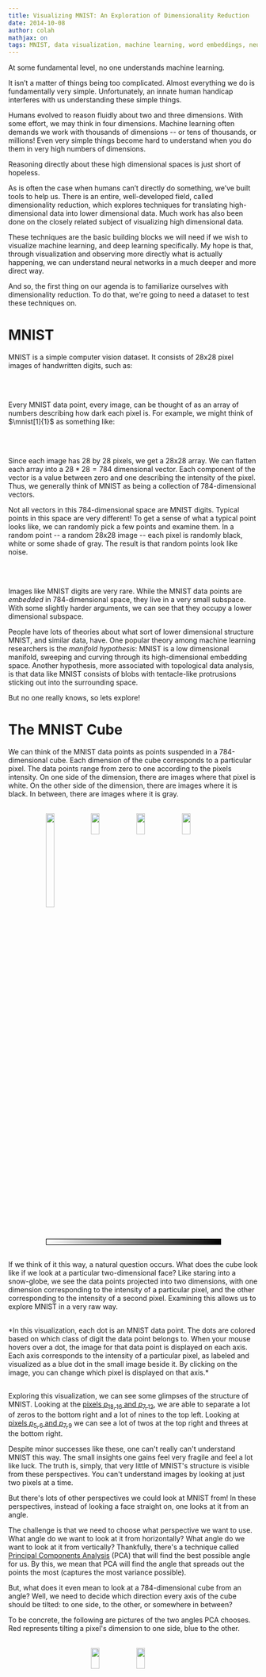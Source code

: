```yaml
---
title: Visualizing MNIST: An Exploration of Dimensionality Reduction
date: 2014-10-08
author: colah
mathjax: on
tags: MNIST, data visualization, machine learning, word embeddings, neural networks, deep learning
---
```



<script src="js/foreign/d3.v3.min.js" charset="utf-8"></script>
<script src="js/foreign/jquery-1.7.0.min.js" charset="utf-8"></script>
<script src="js/foreign/jquery-ui.min.js" charset="utf-8"></script>
<script src="http://threejs.org/build/three.min.js"></script>
<script src="js/foreign/TrackballControls.js"></script>
<link rel="stylesheet" href="https://ajax.googleapis.com/ajax/libs/jqueryui/1.10.3/themes/smoothness/jquery-ui.min.css">
<script src="js/BasicVis.js" type="text/javascript"></script>
<script src="js/MnistVis.js" type="text/javascript"></script>
<script src="js/data/MNIST.js" type="text/javascript"></script>
<script src="js/data/mnist_pca.js" type="text/javascript"></script>
<script src="js/data/MNIST-SNE-good.js"></script>
<!-- <script src="./data/WordEmbed-Vecs.js" type="text/javascript"></script> -->
<!--  <script src="./data/WordEmbed-Meta.js" type="text/javascript"></script> -->

<script type="text/x-mathjax-config">
MathJax.Hub.Register.StartupHook("TeX Jax Ready",function () {
  var TEX = MathJax.InputJax.TeX,
      MML = MathJax.ElementJax.mml;
  var CheckDimen = function (dimen) {
    if (dimen === "" ||
        dimen.match(/^\s*([-+]?(\.\d+|\d+(\.\d*)?))\s*(pt|em|ex|mu|px|mm|cm|in|pc)\s*$/))
            return dimen.replace(/ /g,"");
    TEX.Error("Bad dimension for image: "+dimen);
  };
  TEX.Definitions.macros.img = "myImage";
  TEX.Parse.Augment({
    myImage: function (name) {
      var src = this.GetArgument(name),
          valign = CheckDimen(this.GetArgument(name)),
          width  = CheckDimen(this.GetArgument(name)),
          height = CheckDimen(this.GetArgument(name));
      var def = {src:src};
      if (valign) {def.valign = valign}
      if (width)  {def.width  = width}
      if (valign) {def.height = height}
      this.Push(this.mmlToken(MML.mglyph().With(def)));
    }
  });
});
</script>
<style>

  .hover_show {
    opacity: 0.0;
  }
  .hover_show:hover {
    opacity: 0.4;
  }

  .highlight {
    opacity: 0.8;
  }
  .highlight:hover {
    opacity: 1.0;
  }

  .figure {
    width: 100%;
    margin-top: 30px;
    margin-bottom: 20px;
  }

</style>

<script type="math/tex">\newcommand{mnist}[2][A]{\img{img/mnist/#1-#2.png}{-0.15em}{1em}{1em}}</script>


<script type="text/javascript">
function mult_img_display (div, data) {
  var N = 7;
  div.style('width', '100%');
  var W = parseInt(div.style('width'));
  div.style('height', W/N);
  div.style('position', 'relative');
  for (var n = 0; n < 4; n++) {
    var div2 = div.append('div')
      .style('position', 'absolute')
      .style('left', (n+(N-4)/2)*W/N);
    //  .style('position', 'absolute')
    //  .left(n*W/5);
    var img_display = new BasicVis.ImgDisplay(div2)
      .shape([28,28])
      .imgs(data)
      .show(n);
    img_display.canvas
      .style('border', '2px solid #000000')
      .style('width', W/N*0.85);
  }
}

var mnist_tooltip = new BasicVis.ImgTooltip();
mnist_tooltip.img_display.shape([28,28]);
mnist_tooltip.img_display.imgs(mnist_xs);
setTimeout(function() {mnist_tooltip.hide();}, 3000);
</script>

At some fundamental level, no one understands machine learning.

It isn’t a matter of things being too complicated.
Almost everything we do is fundamentally very simple.
Unfortunately, an innate human handicap interferes with us understanding these simple things.

Humans evolved to reason fluidly about two and three dimensions. With some effort, we may think in four dimensions.
Machine learning often demands we work with thousands  of dimensions -- or tens of thousands, or millions!
Even very simple things become hard to understand when you do them in very high numbers of dimensions.

Reasoning directly about these high dimensional spaces is just short of hopeless.

As is often the case when humans can’t directly do something, we’ve built tools to help us.
There is an entire, well-developed field, called dimensionality reduction, which explores techniques for translating high-dimensional data into lower dimensional data.
Much work has also been done on the closely related subject of visualizing high dimensional data.

These techniques are the basic building blocks we will need if we wish to visualize machine learning, and deep learning specifically.
My hope is that, through visualization and observing more directly what is actually happening, we can understand neural networks in a much deeper and more direct way.

And so, the first thing on our agenda is to familiarize ourselves with dimensionality reduction.
To do that, we're going to need a dataset to test these techniques on.


MNIST
======

MNIST is a simple computer vision dataset.
It consists of 28x28 pixel images of handwritten digits, such as:

<br>
<div id="mnist_image_examples"> </div>
<script type="text/javascript">
(function () {
  var div = d3.select("#mnist_image_examples");
  mult_img_display(div, mnist_xs)
})()
</script>
<br>

Every MNIST data point, every image, can be thought of as an array of numbers describing how dark each pixel is.
For example, we might think of $\mnist[1]{1}$ as something like:

<br>
<script type="math/tex; mode=display">
\bbox[5px,border:2px solid black]{\img{img/mnist/1-1.png}{-5.6em}{12em}{12em}}
 ~~ \simeq
\left[ {\scriptscriptstyle \begin{array}{cccccccccccccccccccccccccccc}
0 & 0 & 0 & 0 & 0 & 0 & 0 & 0 & 0 & 0 & 0 & 0 & 0 & 0 \\
0 & 0 & 0 & 0 & 0 & 0 & 0 & 0 & 0 & 0 & 0 & 0 & 0 & 0 \\
0 & 0 & 0 & 0 & 0 & 0 & \bbox[#A0A0A0,1pt]{.6} & \bbox[#909090,1pt]{.8} & 0 & 0 & 0 & 0 & 0 & 0 \\
0 & 0 & 0 & 0 & 0 & 0 & \bbox[#959595,1pt]{.7} & \bbox[#808080,1pt]{1} & 0 & 0 & 0 & 0 & 0 & 0 \\
0 & 0 & 0 & 0 & 0 & 0 & \bbox[#959595,1pt]{.7} & \bbox[#808080,1pt]{1} & 0 & 0 & 0 & 0 & 0 & 0 \\
0 & 0 & 0 & 0 & 0 & 0 & \bbox[#A5A5A5,1pt]{.5} & \bbox[#808080,1pt]{1} & \bbox[#B0B0B0,1pt]{.4} & 0 & 0 & 0 & 0 & 0 \\
0 & 0 & 0 & 0 & 0 & 0 & 0 & \bbox[#808080,1pt]{1} & \bbox[#B0B0B0,1pt]{.4} & 0 & 0 & 0 & 0 & 0 \\
0 & 0 & 0 & 0 & 0 & 0 & 0 & \bbox[#808080,1pt]{1} & \bbox[#B0B0B0,1pt]{.4} & 0 & 0 & 0 & 0 & 0 \\
0 & 0 & 0 & 0 & 0 & 0 & 0 & \bbox[#808080,1pt]{1} & \bbox[#959595,1pt]{.7} & 0 & 0 & 0 & 0 & 0 \\
0 & 0 & 0 & 0 & 0 & 0 & 0 & \bbox[#808080,1pt]{1} & \bbox[#808080,1pt]{1} & 0 & 0 & 0 & 0 & 0 \\
0 & 0 & 0 & 0 & 0 & 0 & 0 & \bbox[#858585,1pt]{.9} & \bbox[#808080,1pt]{1} & \bbox[#E0E0E0,1pt]{.1} & 0 & 0 & 0 & 0 \\
0 & 0 & 0 & 0 & 0 & 0 & 0 & \bbox[#C0C0C0,1pt]{.3} & \bbox[#808080,1pt]{1} & \bbox[#E0E0E0,1pt]{.1} & 0 & 0 & 0 & 0 \\
0 & 0 & 0 & 0 & 0 & 0 & 0 & 0 & 0 & 0 & 0 & 0 & 0 & 0 \\
0 & 0 & 0 & 0 & 0 & 0 & 0 & 0 & 0 & 0 & 0 & 0 & 0 & 0 \\
\end{array} } \right]
</script>
<br>

Since each image has 28 by 28 pixels, we get a 28x28 array.
We can flatten each array into a $28*28 = 784$ dimensional vector.
Each component of the vector is a value between zero and one describing the intensity of the pixel.
Thus, we generally think of MNIST as being a collection of 784-dimensional vectors.

Not all vectors in this 784-dimensional space are MNIST digits.
Typical points in this space are very different!
To get a sense of what a typical point looks like, we can randomly pick a few points and examine them.
In a random point -- a random 28x28 image -- each pixel is randomly black, white or some shade of gray.
The result is that random points look like noise.

<br>
<div id="random_image_examples"> </div>
<script type="text/javascript">
(function () {
  var div = d3.select("#random_image_examples");
  var data = new Float32Array(784*10);
  for (var n = 0; n < data.length; n++) {
    data[n] = Math.random();
  }
  mult_img_display(div, data)
})()
</script>
<br>

Images like MNIST digits are very rare.
While the MNIST data points are *embedded* in 784-dimensional space, they live in a very small subspace.
With some slightly harder arguments, we can see that they occupy a lower dimensional subspace.

People have lots of theories about what sort of lower dimensional structure MNIST, and similar data, have.
One popular theory among machine learning researchers is the *manifold hypothesis*: MNIST is a low dimensional manifold, sweeping and curving through its high-dimensional embedding space.
Another hypothesis, more associated with topological data analysis, is that data like MNIST consists of blobs with tentacle-like protrusions sticking out into the surrounding space.

But no one really knows, so lets explore!

The MNIST Cube
===============

We can think of the MNIST data points as points suspended in a 784-dimensional cube.
Each dimension of the cube corresponds to a particular pixel.
The data points range from zero to one according to the pixels intensity.
On one side of the dimension, there are images where that pixel is white.
On the other side of the dimension, there are images where it is black.
In between, there are images where it is gray.

<br>
<div style = "width:70%; position: relative; margin: 0 auto;">
<img src="./img/mnist_pca/MNIST-p1815-1.png" style="width: 22%; left:0%;">
<img src="./img/mnist_pca/MNIST-p1815-2.png" style="position: absolute; width: 22%; left:26%;">
<img src="./img/mnist_pca/MNIST-p1815-3.png" style="position: absolute; width: 22%; left:52%;">
<img src="./img/mnist_pca/MNIST-p1815-4.png" style="position: absolute; width: 22%; left:78%;">
<br>
<div style="border: 1px solid rgb(0, 0, 0); width: 100%; height: 10.4166666666667px; background: linear-gradient(to right, white, black);"></div>
</div>
<br>

If we think of it this way, a natural question occurs.
What does the cube look like if we look at a particular two-dimensional face?
Like staring into a snow-globe, we see the data points projected into two dimensions, with one dimension corresponding to the intensity of a particular pixel, and the other corresponding to the intensity of a second pixel.
Examining this allows us to explore MNIST in a very raw way.

<br>
*In this visualization, each dot is an MNIST data point. The dots are colored based on which class of digit the data point belongs to. When your mouse hovers over a dot, the image for that data point is displayed on each axis. Each axis corresponds to the intensity of a particular pixel, as labeled and visualized as a blue dot in the small image beside it. By clicking on the image, you can change which pixel is displayed on that axis.*

<div id="raw_mnist" class="figure"> </div>
<script type="text/javascript">
  var raw_mnist = null;
  function raw_mnist_show(a,b) {
    raw_mnist.x.pixel_selector.value(a);
    raw_mnist.y.pixel_selector.value(b);
  }
  setTimeout(function(){
    raw_mnist = new RawExploreMNIST("#raw_mnist");
    raw_mnist.x.pixel_selector.value([7,13]);
    raw_mnist.y.pixel_selector.value([18,16]);
    raw_mnist.bindToWindowResize();
  }, 500);
</script>

Exploring this visualization, we can see some glimpses of the structure of MNIST.
Looking at the <a href="#raw_mnist" onclick="raw_mnist_show([7,13], [18,16])">pixels $p_{18,16}$ and $p_{7,12}$</a>, we are able to separate a lot of zeros to the bottom right and a lot of nines to the top left.
Looking at <a href="#raw_mnist" onclick="raw_mnist_show([5,7], [7,10])">pixels $p_{5,6}$ and $p_{7,9}$</a> we can see a lot of twos at the top right and threes at the bottom right.

Despite minor successes like these, one can't really can't understand MNIST this way.
The small insights one gains feel very fragile and feel a lot like luck.
The truth is, simply, that very little of MNIST's structure is visible from these perspectives.
You can't understand images by looking at just two pixels at a time.

But there's lots of other perspectives we could look at MNIST from!
In these perspectives, instead of looking a face straight on, one looks at it from an angle.

The challenge is that we need to choose what perspective we want to use.
What angle do we want to look at it from horizontally?
What angle do we want to look at it from vertically?
Thankfully, there's a technique called [Principal Components Analysis] (PCA) that will find the best possible angle for us.
By this, we mean that PCA will find the angle that spreads out the points the most (captures the most variance possible).

[Principal Components Analysis]: http://en.wikipedia.org/wiki/Principal_component_analysis

But, what does it even mean to look at a 784-dimensional cube from an angle? Well, we need to decide which direction every axis of the cube should be tilted: to one side, to the other, or somewhere in between?

To be concrete, the following are pictures of the two angles PCA chooses. Red represents tilting a pixel's dimension to one side, blue to the other.

<br>
<div style = "width:70%; position: relative; margin: 0 auto;">
<img src="./img/mnist_pca/MNIST-PCA1-1.png" style="width: 22%; left:0%; visibility: hidden;">
<img src="./img/mnist_pca/MNIST-PCA1.png" style="position: absolute; width: 22%; left:26%;">
<img src="./img/mnist_pca/MNIST-PCA2.png" style="position: absolute; width: 22%; left:52%;">
</div>
<br>

If an MNIST digit primarily highlights red, it ends up on one side. If it highlights blue, it ends up on a different side. The first angle -- the "first principal component" -- will be our horizontal angle, pushing ones (which highlight lots of red and little blue) to the left and zeros (which highlight lots or blue and little red) to the right.

<br>
<div style = "width:70%; position: relative; margin: 0 auto;">
<img src="./img/mnist_pca/MNIST-PCA1-1.png" style="width: 22%; left:0%;">
<img src="./img/mnist_pca/MNIST-PCA1-2.png" style="position: absolute; width: 22%; left:26%;">
<img src="./img/mnist_pca/MNIST-PCA1-3.png" style="position: absolute; width: 22%; left:52%;">
<img src="./img/mnist_pca/MNIST-PCA1-4.png" style="position: absolute; width: 22%; left:78%;">
<br>
<div style="border: 1px solid rgb(0, 0, 0); width: 100%; height: 10.4166666666667px; background: linear-gradient(to right, red, #E3E3E3, blue);"></div>
</div>
<br>

<!-- <br>
<div style = "width:70%; position: relative; margin: 0 auto;">
<img src="./img/mnist_pca/MNIST-PCA2-1.png" style="width: 22%; left:0%;">
<img src="./img/mnist_pca/MNIST-PCA2-2.png" style="position: absolute; width: 22%; left:26%;">
<img src="./img/mnist_pca/MNIST-PCA2-3.png" style="position: absolute; width: 22%; left:52%;">
<img src="./img/mnist_pca/MNIST-PCA2-4.png" style="position: absolute; width: 22%; left:78%;">
</div>
<br> -->

Now that we know what the best horizontal and vertical angle are, we can try to look at the cube from that perspective.

<br>

*This visualization is much like the one above, but now the axes are fixed to displaying the first and second 'principal components,' basically angles of looking at the data. In the image on each axis, blue and red are used to denote what the 'tilt' is for that pixel. Pixel intensity in blue regions pushes a data point to one side, pixel intensity in red regions pushes us to the other.*

<div id="pca_mnist" class="figure" style="margin-bottom:0px;"> </div>
<div class="caption" style="margin-bottom:10px;">**Visualizing MNIST with PCA**</div>
<script type="text/javascript">
  var raw_mnist = null;
  mnist_pca.W1 = mnist_pca.W.subarray(0, 784);
  mnist_pca.W2 = mnist_pca.W.subarray(784, 2*784);
  var mnist_pca_plot;
  setTimeout(function(){
    mnist_pca_plot = new DirExploreMNIST("#pca_mnist");
    mnist_pca_plot.plot.b0(mnist_pca.W1);
    mnist_pca_plot.plot.b1(mnist_pca.W2);
    mnist_pca_plot.plot.scatter.yrange([-4,6]);
    mnist_pca_plot.plot.scatter.xrange([-2,10]);
    setTimeout(function() {
      for (var i = 0; i < 28; i++) 
      for (var j = 0; j < 28; j++) {
        mnist_pca_plot.x.pixel_display.pixel_values[i][j] = 12*mnist_pca.W1[i+28*(28-j)];
        mnist_pca_plot.y.pixel_display.pixel_values[i][j] = 12*mnist_pca.W2[i+28*(28-j)];
      }
      mnist_pca_plot.x.pixel_display.render();
      mnist_pca_plot.y.pixel_display.render();
    }, 50);
  }, 500);
</script>
<br>

While much better than before, it's still not terribly good.
Unfortunately, even looking at the data from the best angle, MNIST data doesn't line up nicely for us to look at.
It's a non-trivial high-dimensional structure, and these sorts of linear projections just aren't going to cut it.

Thankfully, we have some powerful tools for dealing with datasets which are... uncooperative.

Optimization-Based Dimensionality Reduction
===========================================

What would we consider a success?
What would it mean to have the 'perfect' visualization of MNIST?
What should our goal be?

One really nice property would be if the distances between points in our visualization were the same as the distances between points in the original space.
If that was true, we'd be capturing the global geometry of the data.

Let's be a bit more precise. For any two MNIST data points, $x_i$ and $x_j$, there are two notions of distance between them.
One is the distance between them in the original space[^DistanceType] and one is the distance between them in our visualization.
We will use $d^*_{i,j}$ to denote the distance between $x_i$ and $x_j$ in the original space and $d_{i,j}$ to denote the distance between $x_i$ and $x_j$ in our visualization.
Now we can define a *cost*:

[^DistanceType]: We have a number of options for defining distance between these high-dimensional vectors. For this post, we will use L2 distance, $d(x_i,x_j) = \sqrt{\sum_n (x_{i,n}-x_{j,n})^2}$ &nbsp;

$$C = \sum_{i\neq j} ~(d^{*}_{i,j} - d_{i,j})^2$$

This value describes how *bad* a visualization is.
It basically says: "It's bad for distances to not be the same. In fact, it's quadratically bad."
If it's high, it means that distances are dissimilar to the original space.
If it's small, it means they are similar.
If it is zero, we have a 'perfect' embedding.

That sounds like an optimization problem!
And deep learning researchers know what to do with those!
We pick a random starting point and apply [gradient descent]. [^OptimizationDetails]

[^OptimizationDetails]: We initialize the points' positions by sampling a Gaussian around the origin. Our optimization process isn't standard gradient descent. Instead, we use a variant of momentum gradient descent. Before adding the gradient to the momentum, we normalize the gradient. This reduces the need for hyper-parameter tuning. &nbsp;

[gradient descent]: http://en.wikipedia.org/wiki/Gradient_descent

<br>
<div id="mds_mnist" class="figure" style="width: 60%; margin: 0 auto; margin-bottom: 8px;"> </div>
<div class="caption">**Visualizing MNIST with MDS**</div>
<br>
<script type="text/javascript">
  setTimeout(function(){
    var test = new GraphLayout("#mds_mnist", 35);
    test.scatter.size(3.3);
    var test_wrap = new AnimationWrapper(test);
    test_wrap.button.on("mousemove", function() { mnist_tooltip.hide(); d3.event.stopPropagation();});

    setTimeout(function() {
      test.scatter.xrange([-15,15]);
      test.scatter.yrange([-15,15]);
      mnist_tooltip.bind(test.scatter.points);
      mnist_tooltip.bind_move(test.scatter.s);
      test_wrap.layout();
    }, 50);

    var W = new Worker("js/CostLayout-worker.js");

    test_wrap.bindToWorker(W);

    W.postMessage({cmd: "init", xs: mnist_xs, N: test.sne.length/2, D: 784, cost: "MDS"});
    test_wrap.run   = function(){ W.postMessage({cmd: "run", steps: 700, skip: 2, Kstep: 8.0, Kmu: 0.8})};

  }, 500);
</script>

This technique is called [multidimensional scaling] (or MDS).
If you like, there's a more physical description of what's going on.
First, we randomly position each point on a plane.
Next we connect each pair of points with a spring with the length of the original distance, $d^{*}_{i,j}$.
Then we let the points move freely and allow physics to take its course!

[multidimensional scaling]: http://en.wikipedia.org/wiki/Multidimensional_scaling

We don't reach a cost of zero, of course.
Generally, high-dimensional structures can't be embedded in two dimensions in a way that preserves distances perfectly.
We're demanding the impossible!
But, even though we don't get a perfect answer, we do improve a lot on the original random embedding, and come to a decent visualization.
We can see the different classes begin to separate, especially the ones.

Sammon's Mapping
-----------------

Still, it seems like we should be able to do much better.
Perhaps we should consider different cost functions?
There's a huge space of possibilities.
To start, there's a lot of variations on MDS.
A common theme is cost functions emphasizing *local* structure as more important to maintain than global structure.
A very simple example of this is [Sammon's Mapping], defined by the cost function:

[Sammon's Mapping]: http://en.wikipedia.org/wiki/Sammon_mapping

$$C = \sum_{i\neq j} \frac{(d^{*}_{i,j} - d_{i,j})^2}{d^{*}_{i,j}}$$

In Sammon's mapping, we try harder to preserve the distances between nearby points than between those which are far apart.
If two points are twice as close in the original space as two others, it is twice as important to maintain the distance between them.

<br>
<div id="sammon_mnist" class="figure" style="width: 60%; margin: 0 auto; margin-bottom: 8px;"> </div>
<div class="caption">**Visualizing MNIST with Sammon's Mapping**</div>
<br>
<script type="text/javascript">
  setTimeout(function(){
    var test = new GraphLayout("#sammon_mnist", 35);
    test.scatter.size(3.3);
    var test_wrap = new AnimationWrapper(test);
    test_wrap.button.on("mousemove", function() { mnist_tooltip.hide(); d3.event.stopPropagation();});

    setTimeout(function() {
      test.scatter.xrange([-15,15]);
      test.scatter.yrange([-15,15]);
      mnist_tooltip.bind(test.scatter.points);
      mnist_tooltip.bind_move(test.scatter.s);
      test_wrap.layout();
    }, 50);

    var W = new Worker("js/CostLayout-worker.js");

    test_wrap.bindToWorker(W);

    W.postMessage({cmd: "init", xs: mnist_xs, N: test.sne.length/2, D: 784, cost: "sammon"});
    test_wrap.run   = function(){ W.postMessage({cmd: "run", steps: 600, skip: 2, Kstep: 5.5, Kmu: 0.8})};

  }, 500);
</script>


For MNIST, the result isn't that different.
The reason has to do with a rather unintuitive property regarding distances in high-dimensional data like MNIST.
Let's consider the distances between some MNIST digits.
For example, the distance between the similar ones, $\mnist{6}$ and $\mnist{8}$, is $$d(\mnist{6}, \mnist{8}) = 4.53$$
On the other hand, the difference between the very different data points, $\mnist{4}$ and $\mnist{12}$, is $$d(\mnist{4}, \mnist{12}) = 12.0$$ less than three times $d(\mnist{6}, \mnist{8})$!

Because there's so many ways similar points can be slightly different, the average distance between similar points is quite high.
Conversely, as you get further away from a point, the amount of volume within that distance increases to an extremely high power, and so you are likely to run into different kinds of points.
The result is that, in pixel space, the difference in distances between 'similar' and 'different' points can be much less than we'd like, even in good cases.

Graph Based Visualization
-------------------------

Perhaps, if local behavior is what we want our embedding to preserve, we should optimize for that more explicitly.

Consider a [nearest neighbor graph] of MNIST.
For example, consider a graph $(V,E)$ where the nodes are MNIST data points, and each point is connected to the three points that are closest to it in the original space.[^knn-graph-max-neighbors]
This graph is a simple way to encode local structure and forget about everything else.

Given such a graph, we can use standard graph layout algorithms to visualize MNIST.
Here, we will use [force-directed graph drawing]: we pretend that all points are repelling charged particles, and that the edges are springs.
This gives us a cost function:

[^knn-graph-max-neighbors]: Note that points can end up connected to more, if they are the nearest neighbor of many points. &nbsp;

[nearest neighbor graph]: http://en.wikipedia.org/wiki/Nearest_neighbor_graph
[force-directed graph drawing]: http://en.wikipedia.org/wiki/Force-directed_graph_drawing

$$C~ = ~\sum_{i\neq j}\frac{1}{d_{i,j}} ~+~ \frac{1}{2}\sum_{(i,j) \in E} (d_{i,j} - d^{*}_{i,j})^2$$

Which we minimize.

<br>
<div id="graph_mnist" class="figure" style="width: 60%; margin: 0 auto; margin-bottom: 8px;"> </div>
<div class="caption">**Visualizing MNIST as a Graph**</div>
<br>
<script type="text/javascript">
  setTimeout(function(){
    var test = new GraphLayout("#graph_mnist");
    test.scatter.size(3.1);
    var test_wrap = new AnimationWrapper(test);
    test_wrap.button.on("mousemove", function() { mnist_tooltip.hide(); d3.event.stopPropagation();});

    setTimeout(function() {
      test.scatter.xrange([-35,35]);
      test.scatter.yrange([-35,35]);
      mnist_tooltip.bind(test.scatter.points);
      mnist_tooltip.bind_move(test.scatter.s);
      test_wrap.layout();
    }, 50);

    var W = new Worker("js/CostLayout-worker.js");

    test_wrap.bindToWorker(W);

    W.postMessage({cmd: "init", xs: mnist_xs, N: test.sne.length/2, D: 784, cost: "graph"});
    test_wrap.run   = function(){ W.postMessage({cmd: "run", steps: 700, skip: 2, Kstep: 7.0, Kmu: 0.8})};

  }, 500);
</script>

The graph discovers a lot of structure in MNIST.
In particular, it seems to find the different MNIST classes.
While they overlap, during the graph layout optimization we can see the clusters sliding over each other.
They are unable to avoid overlapping when embedded on the plane due to connections between classes, but the cost function is at least *trying* to separate them.

One nice property of the graph visualization is that it explicitly shows us which points are connected to which other points.
In earlier visualizations, if we see a point in a strange place, we are uncertain as to whether it's just stuck there, or if it should actually be there.
The graph structure avoids this.
For example, if you look at the red cluster of zeros, you will see a single blue point, the six $\mnist{494}$, among them.
You can see from its neighbors that it is supposed to be there, and from looking at it you can see that it is, in fact, a very poorly written six that looks more like a zero.


<div id="isomap_mnist" class="figure" style="width: 60%; margin: 0 auto; "> </div>
<script type="text/javascript">
/*

Isomap TODO: Is it worth the hassal to include? Probably not, given its poor performance.

* Speed up path finding algorithm
* 

One interesting use of a graph, like the one above, is to estimate distance along the data manifold. If you believe the manifold hypothesis, that data lives on a low-dimensional manifold swirling through a high-dimensional space, you really want to avoid your notion of distance 'jumping' to faraway sections of the manifold that pass nearby.

This is what isomap does. For every two points, we consider the shortest path between them in the original space that consists only of steps on the graph. Then we apply MDS.
*/
/*
  setTimeout(function(){
    var test = new GraphLayout("#isomap_mnist");
    test.scatter.size(3.1);
    var test_wrap = new AnimationWrapper(test);
    test_wrap.button.on("mousemove", function() { mnist_tooltip.hide(); d3.event.stopPropagation();});

    setTimeout(function() {
      test.scatter.xrange([-15,15]);
      test.scatter.yrange([-15,15]);
      mnist_tooltip.bind(test.scatter.points);
      mnist_tooltip.bind_move(test.scatter.s);
      test_wrap.layout();
    }, 50);

    var W = new Worker("js/CostLayout-worker.js");

    test_wrap.bindToWorker(W);

    W.postMessage({cmd: "init", xs: mnist_xs, N: test.sne.length/2, D: 784, cost: "isomap"});
    test_wrap.run   = function(){ W.postMessage({cmd: "run", steps: 1000, skip: 2, Kstep: 15.0, Kmu: 0.7})};

  }, 500);
*/
</script>

t-Distributed Stochastic Neighbor Embedding
-------------------------------------------

The final technique I wish to introduce is the [t-Distributed Stochastic Neighbor Embedding] (t-SNE).
This technique is extremely popular in the deep learning community.
Unfortunately, t-SNE's cost function involves some non-trivial mathematical machinery and requires some significant effort to understand.

But, roughly, what t-SNE tries to optimize for is preserving the *topology* of the data.
For every point, it constructs a notion of which other points are it's 'neighbors,' trying to make all points have the same number of neighbors.
Then it tries to embed them so that those points all have the same number of neighbors.

In some ways, t-SNE is a lot like the graph based visualization.
But instead of just having points be neighbors (if there's an edge) or not neighbors (if there isn't an edge), t-SNE has a continuous spectrum of having points be neighbors to different extents.

t-SNE is often very successful at revealing clusters and subclusters in data.

<br>
<div id="tsne_mnist" class="figure" style="width: 60%; margin: 0 auto; margin-bottom: 8px;"> </div>
<div class="caption">**Visualizing MNIST with t-SNE**</div>
<br>
<script type="text/javascript">
  setTimeout(function(){
    var test = new GraphLayout("#tsne_mnist");
    test.scatter.size(3.1);
    var test_wrap = new AnimationWrapper(test);
    test_wrap.button.on("mousemove", function() { mnist_tooltip.hide(); d3.event.stopPropagation();});

    setTimeout(function() {
      test.scatter.xrange([-35,35]);
      test.scatter.yrange([-35,35]);
      mnist_tooltip.bind(test.scatter.points);
      mnist_tooltip.bind_move(test.scatter.s);
      test_wrap.layout();
    }, 50);

    var W = new Worker("js/CostLayout-worker.js");

    test_wrap.bindToWorker(W);

    W.postMessage({cmd: "init", xs: mnist_xs, N: test.sne.length/2, D: 784, cost: "tSNE", perplexity:40});
    test_wrap.run   = function(){ W.postMessage({cmd: "run", steps: 1600, skip: 2, Kstep: 18.0, Kmu: 0.85})};

  }, 500);
</script>

t-SNE does an impressive job finding clusters and subclusters in the data, but is prone to getting stuck in local minima.
For example, in the following image we can see two clusters of zeros (red) that fail to come together because a cluster of sixes (blue) get stuck between them.

<br>
<div style = "width:35%; position: relative; margin: 0 auto;">
<img src="./img/tsne-localmin-1.png" style="width: 100%">
</div>
<br>

A number of tricks can help us avoid these bad local minima.
Firstly, using more data helps a lot.
Because these visualizations are embeded in a blog post, they only use 1,000 points.
Using the full 50,000 MNIST points works a lot better.
In addition, it is recommended that one use [simulated annealing] and carefully select a number of hyperparamters.

Well done t-SNE plots reveal many interesting features of MNIST.

<br>
<div id="tsne_mnist_nice" class="figure" style="width: 60%; margin: 0 auto; margin-bottom: 8px;"> </div>
<div class="caption">**A t-SNE plot of MNIST**</div>
<br>
<script type="text/javascript">
  setTimeout(function(){

    var sne = mnist_sne;

    var scatter = new BasicVis.ScatterPlot("#tsne_mnist_nice");
    scatter
      .N(mnist_sne.length/2)
      .xrange.fit(mnist_sne)
      .yrange.fit(mnist_sne)
      .x(function(i) {return mnist_sne[2*i  ];})
      .y(function(i) {return mnist_sne[2*i+1];})
      .size(3.1)
      .color(function(i){return d3.hsl(360*mnist_ys[i]/10.0,0.5,0.5);})
      //.enable_zoom()
      .bindToWindowResize();
    //scatter.s.style("border", "1px black solid");

    setTimeout(function() {
      scatter.xrange.fit(mnist_sne)
             .yrange.fit(mnist_sne);
      scatter.layout();
      mnist_tooltip.bind(scatter.points);
      mnist_tooltip.bind_move(scatter.s);
    }, 50);

  }, 500);
</script>

An even nicer plot can be found on the page labeled 2590, in the original t-SNE paper, [Maaten & Hinton (2008)].

It's not just the classes that t-SNE finds. Let's look more closely at the ones.

<br>
<div id="tsne_mnist_nice_ones" class="figure" style="width: 60%; margin: 0 auto; margin-bottom: 8px;"> </div>
<div class="caption">**A t-SNE plot of MNIST ones**</div>
<br>
<script type="text/javascript">
  setTimeout(function(){

    var sne = mnist_sne;

    var scatter = new BasicVis.ScatterPlot("#tsne_mnist_nice_ones");
    scatter
      .N(mnist_sne.length/2)
      .xrange.fit(mnist_sne)
      .yrange.fit(mnist_sne)
      .x(function(i) {return mnist_sne[2*i  ];})
      .y(function(i) {return mnist_sne[2*i+1];})
      .size(3.1)
      .color(function(i){
        if (mnist_ys[i] == 1) {
         return d3.hsl(360*mnist_ys[i]/10.0,0.5,0.5);
        } else {
         return d3.hsl(360*mnist_ys[i]/10.0,0.3,0.85);
        }
      })
      //.enable_zoom()
      .bindToWindowResize();
    //scatter.s.style("border", "1px black solid");

    setTimeout(function() {
      scatter.xrange.fit(mnist_sne)
             .yrange.fit(mnist_sne);
      scatter.layout();
      mnist_tooltip.bind(scatter.points, function(i) {return mnist_ys[i] == 1;});
      mnist_tooltip.bind_move(scatter.s);
    }, 50);

  }, 500);
</script>

The ones cluster is stretched horizontally. As we look at digits from left to right, we see a consistent pattern.

$$\mnist[1]{7} \to \mnist[1]{4} \to \mnist[1]{8} \to \mnist[1]{6} \to \mnist[1]{2} \to \mnist[1]{1}$$

They move from forward leaning ones, like $\mnist[1]{4}$, into straighter like $\mnist[1]{6}$, and finally to slightly backwards leaning ones, like $\mnist[1]{1}$.
It seems that in MNIST, the primary factor of variation in the ones is tilting.
This is likely because MNIST normalizes digits in a number of ways, centering and scaling them.
After that, the easiest way to be "far apart" is to rotate and not overlap very much.

Similar structure can be observed in other classes, if you look at the [t-SNE plot](#tsne_mnist_nice) again.


[t-Distributed Stochastic Neighbor Embedding]: http://jmlr.csail.mit.edu/papers/volume9/vandermaaten08a/vandermaaten08a.pdf
[simulated annealing]: http://en.wikipedia.org/wiki/Simulated_annealing
[Maaten & Hinton (2008)]: http://jmlr.org/papers/volume9/vandermaaten08a/vandermaaten08a.pdf


Visualization in Three Dimensions
=================================

Watching these visualizations, there's sometimes this sense that they're begging for another dimension.
For example, watching the graph visualization optimize, one can see clusters slide over top of each other.

Really, we're trying to compress this extremely high-dimensional structure into two dimensions.
It seems natural to think that there would be very big wins from adding an additional dimension.
If nothing else, at least in three dimensions a line connecting two clusters doesn't divide the plane, precluding other connections between clusters.

In the following visualization, we construct a nearest neighbor graph of MNIST, as before, and optimize the same cost function.
The only difference is that there are now three dimensions to lay it out in.

<br>
<div class="figure" style="width: 90%; margin: 0 auto; border: 1px solid black; padding: 5px; margin-bottom: 8px;">
<div id="graph_mnist_3D" style="width: 100%">
</div>
</div>
<div class="caption">**Visualizing MNIST as a Graph in 3D** <br> (click and drag to rotate)</div>
<br>
<script type="text/javascript">
  setTimeout(function(){
    var test = new BasicVis.GraphPlot3("#graph_mnist_3D");
    test.controls.reset();
    test.layout();
    test._animate();
    test.point_classes = mnist_ys;

    var test_wrap = new AnimationWrapper(test);
    test_wrap.button.on("mousemove", function() { mnist_tooltip.hide(); d3.event.stopPropagation();});

    var tooltip = null;
    setTimeout(function() {
      test_wrap.layout();
      test.point_event_funcs["mouseover"] = function(i) {
        mnist_tooltip.display(i);
        mnist_tooltip.unhide();
      };
      test.point_event_funcs["mouseout"] = function(i) {
        mnist_tooltip.hide();
      };
      mnist_tooltip.bind_move(test.s);
      
    }, 50);

    var W = new Worker("js/CostLayout-worker-3D.js");
    W.onmessage = function(e) {
      data = e.data;
      switch (data.msg) {
        case "edges":
          test.make_points(1000);
          test.make_edges(data.edges);
          break;
        case "update":
          test.position(data.embed);
          break;
        case "done":
          test_wrap.on_done();
          break;
      }
    };

    W.postMessage({cmd: "init", xs: mnist_xs, N: 1000, D: 784, cost: "graph"});

    test_wrap.run   = function(){ W.postMessage({cmd: "run", steps: 300, skip: 1,  Kstep: 8.0, Kmu: 0.8})};
    test_wrap.reset = function(){ W.postMessage({cmd: "reset"})};

  }, 500);
</script>

The three dimensional version, unsurprisingly, works much better.
The clusters are quite separated and, while entangled, no longer overlap.

In this visualization, we can begin to see why it is easy to achieve around 95% accuracy classifying MNIST digits, but quickly becomes harder after that.
You can make a lot of ground classifying digits by chopping off the colored protrusions above, the clusters of each class sticking out.
(This is more or less what a linear Support Vector Machine does.[^SVM_hedge])
But there's some much harder entangled sections, especially in the middle, that are difficult to classify.

[^SVM_hedge]: This isn't quite true. A linear SVM operates on the original space. This is a non-linear transformation of the original space. That said, this strongly suggests something similar in the original space, and so we'd expect something similar to be true. &nbsp;

Of course, we could do any of the above techniques in 3D! Even something as simple as MDS is able to display quite a bit in 3D.

<br>
<div class="figure" style="width: 90%; margin: 0 auto; border: 1px solid black; padding: 5px; margin-bottom: 8px;">
<div id="MDS_mnist_3D" style="width: 100%">
</div>
</div>
<div class="caption">**Visualizing MNIST with MDS in 3D** <br> (click and drag to rotate)</div>
<br>
<script type="text/javascript">
  setTimeout(function(){
    var test = new BasicVis.GraphPlot3("#MDS_mnist_3D", 200);
    test.controls.reset();
    test.layout();
    test._animate();
    test.point_classes = mnist_ys;

    var test_wrap = new AnimationWrapper(test);
    test_wrap.button.on("mousemove", function() { mnist_tooltip.hide(); d3.event.stopPropagation();});

    var tooltip = null;
    setTimeout(function() {
      test_wrap.layout();
      test.point_event_funcs["mouseover"] = function(i) {
        mnist_tooltip.display(i);
        mnist_tooltip.unhide();
      };
      test.point_event_funcs["mouseout"] = function(i) {
        mnist_tooltip.hide();
      };
      mnist_tooltip.bind_move(test.s);
      
    }, 50);

    var W = new Worker("js/CostLayout-worker-3D.js");
    W.onmessage = function(e) {
      data = e.data;
      switch (data.msg) {
        case "edges":
          test.make_points(1000);
          test.make_edges(data.edges);
          break;
        case "update":
          test.position(data.embed);
          break;
        case "done":
          test_wrap.on_done();
          break;
      }
    };

    W.postMessage({cmd: "init", xs: mnist_xs, N: 1000, D: 784, cost: "MDS"});

    test_wrap.run   = function(){ W.postMessage({cmd: "run", steps: 300, skip: 1,  Kstep: 6.0, Kmu: 0.8})};
    test_wrap.reset = function(){ W.postMessage({cmd: "reset"})};

  }, 500);
</script>

In three dimensions, MDS does a much better job separating the classes than it did with two dimensions.

And, of course, we can do t-SNE in three dimensions.

<br>
<div class="figure" style="width: 90%; margin: 0 auto; border: 1px solid black; padding: 5px; margin-bottom: 8px;">
<div id="tsne_mnist_3D" style="width: 100%">
</div>
</div>
<div class="caption">**Visualizing MNIST with t-SNE in 3D** <br> (click and drag to rotate)</div>
<br>
<script type="text/javascript">
  setTimeout(function(){
    var test = new BasicVis.GraphPlot3("#tsne_mnist_3D", 400);
    test.controls.reset();
    test.layout();
    test._animate();
    test.point_classes = mnist_ys;

    var test_wrap = new AnimationWrapper(test);
    test_wrap.button.on("mousemove", function() { mnist_tooltip.hide(); d3.event.stopPropagation();});

    var tooltip = null;
    setTimeout(function() {
      test_wrap.layout();
      test.point_event_funcs["mouseover"] = function(i) {
        mnist_tooltip.display(i);
        mnist_tooltip.unhide();
      };
      test.point_event_funcs["mouseout"] = function(i) {
        mnist_tooltip.hide();
      };
      mnist_tooltip.bind_move(test.s);
      
    }, 50);

    var W = new Worker("js/CostLayout-worker-3D.js");
    W.onmessage = function(e) {
      data = e.data;
      switch (data.msg) {
        case "edges":
          test.make_points(1000);
          test.make_edges(data.edges);
          break;
        case "update":
          test.position(data.embed);
          break;
        case "done":
          test_wrap.on_done();
          break;
      }
    };

    W.postMessage({cmd: "init", xs: mnist_xs, N: 1000, D: 784, cost: "tSNE"});

    test_wrap.run   = function(){ W.postMessage({cmd: "run", steps: 500, skip: 1,  Kstep: 10.0, Kmu: 0.85})};
    test_wrap.reset = function(){ W.postMessage({cmd: "reset"})};

  }, 500);
</script>

Because t-SNE puts so much space between clusters, it benefits a lot less from the transition to three dimensions.
It's still quite nice, though, and becomes much more so with more points.

If you want to visualize high dimensional data, there are, indeed, significant gains to doing it in three dimensions over two.

Conclusion
============

Dimensionality reduction is a well developed area, and we're only scratching the surface here.
There are hundreds of techniques and variants that are unmentioned here.
I'd encourage you to explore!

It's easy to slip into a mind set of thinking one of these techniques is better than the others.
But I think they're really complementary.
There's no way to map high-dimensional data into low dimensions and preserve all the structure.
So, an approach must make trade offs, sacrificing one property to preserve another.
PCA tries to preserve linear structure, MDS tries to preserve global geometry, and t-SNE tries to preserve topology (neighborhood structure).

These techniques give us a way to gain traction on understanding high-dimensional data.
While directly trying to understand high-dimensional data with the human mind is all but hopeless, with these tools we can begin to make progress.

In the next post, we will explore applying these techniques to some different kinds of data -- in particular, to visualizing representations of text.
Then, equipped with these techniques, we will shift our focus to understanding neural networks themselves, visualizing how they transform high-dimensional data and building techniques to visualize the space of neural networks.
If you're interested, you can subscribe to my [rss feed](../../rss.xml) so that you'll see these posts when they are published.

*(I would be delighted to hear your comments and thoughts: you can comment inline or at the end. For typos, technical errors, or clarifications you would like to see added, you are encouraged to make a pull request on [github](https://github.com/colah/Visualizing-Deep-Learning/))*

Acknowledgements
=================

I'm grateful for the hospitality of Google's deep learning research group, which had me as an intern while I wrote on this post and did the work it is based on.
I'm especially grateful to my internship host, Jeff Dean.

I was greatly helped by the comments, advice, and encouragement of many Googlers, both on the Brain team and outside of it. These include: 
Greg Corrado, Jon Shlens, Matthieu Devin,
Andrew Dai, Quoc Le,
Anelia Angelova,
Oriol Vinyals, Ilya Sutskever, Ian Goodfellow,
Jutta Degener, and Anna Goldie.

I was strongly influenced by the thoughts, comments and notes of Michael Nielsen, especially his notes on Bret Victor's work.
Michael's thoughts persuaded me that I should think seriously about interactive visualizations for understanding deep learning.

I was also helped by the support of a number of non-Googler friends, including Yoshua Bengio, Dario Amodei, Eliana Lorch, Taren Stinebrickner-Kauffman, and Laura Ball.

This blog post was made possible by a number of wonderful Javascript libraries, including [D3.js](http://d3js.org/), [MathJax](http://www.mathjax.org/), [jQuery](http://jquery.com/), and [three.js](http://threejs.org/). A big thank you to everyone who contributed to these libraries.



